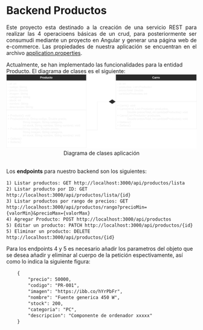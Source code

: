 # Backend Productos

<p align='justify'>Este proyecto esta destinado a la creación de una servicio REST para realizar las 4 operacioens básicas de un crud, para posteriormente ser consumudi mediante un proyecto en Angular y generar una página web de e-commerce. Las propiedades de nuestra aplicación se encuentran en el archivo <a href="./src/main/resources/application.properties" target="__blank">application.properties</a>.</p>
Actualmente, se han implementado las funcionalidades para la entidad Producto. El diagrama de clases es el siguiente:

<br>
<div align='center'>
    <img src='./Diagrama de clases.png'>
    <figcaption>Diagrama de clases aplicación</figcaption>
</div>
<br>

Los **endpoints** para nuestro backend son los siguientes:

    1) Listar productos: GET http://localhost:3000/api/productos/lista
    2) Listar producto por ID: GET http://localhost:3000/api/productos/lista/{id}
    3) Listar productos por rango de precios: GET http://localhost:3000/api/productos/rango?precioMin={valorMin}&precioMax={valorMax}
    4) Agregar Producto: POST http://localhost:3000/api/productos
    5) Editar un producto: PATCH http://localhost:3000/api/productos/{id}
    5) Eliminar un producto: DELETE http://localhost:3000/api/productos/{id}

Para los endpoints 4 y 5 es necesario añadir los parametros del objeto que se desea añadir y eliminar al cuerpo de la petición espectivamente, así como lo indica la siguiente figura:

```
    {
        "precio": 50000,
        "codigo": "PR-001",
        "imagen": "https://ibb.co/hYrPbFr",
        "nombre": "Fuente generica 450 W",
        "stock": 200,
        "categoria": "PC",
        "descripcion": "Componente de ordenador xxxxx"
    }
```
